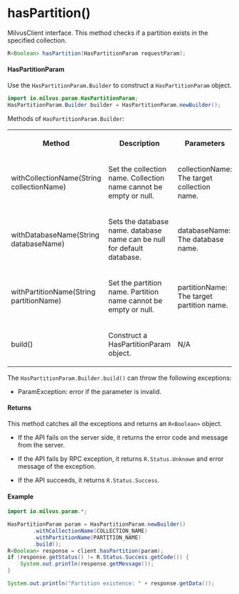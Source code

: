# hasPartition()

MilvusClient interface. This method checks if a partition exists in the specified collection.

```java
R<Boolean> hasPartition(HasPartitionParam requestParam);
```

#### HasPartitionParam

Use the `HasPartitionParam.Builder` to construct a `HasPartitionParam` object.

```java
import io.milvus.param.HasPartitionParam;
HasPartitionParam.Builder builder = HasPartitionParam.newBuilder();
```

Methods of `HasPartitionParam.Builder`:

<table>
    <tr>
        <th><p>Method</p></th>
        <th><p>Description</p></th>
        <th><p>Parameters</p></th>
    </tr>
    <tr>
        <td><p>withCollectionName(String collectionName)</p></td>
        <td><p>Set the collection name. Collection name cannot be empty or null.</p></td>
        <td><p>collectionName: The target collection name.</p></td>
    </tr>
    <tr>
        <td><p>withDatabaseName(String databaseName)</p></td>
        <td><p>Sets the database name. database name can be null for default database.</p></td>
        <td><p>databaseName: The database name.</p></td>
    </tr>
    <tr>
        <td><p>withPartitionName(String partitionName)</p></td>
        <td><p>Set the partition name. Partition name cannot be empty or null.</p></td>
        <td><p>partitionName: The target partition name.</p></td>
    </tr>
    <tr>
        <td><p>build()</p></td>
        <td><p>Construct a HasPartitionParam object.</p></td>
        <td><p>N/A</p></td>
    </tr>
</table>

The `HasPartitionParam.Builder.build()` can throw the following exceptions:

- ParamException: error if the parameter is invalid.

#### Returns

This method catches all the exceptions and returns an `R<Boolean>` object.

- If the API fails on the server side, it returns the error code and message from the server.

- If the API fails by RPC exception, it returns `R.Status.Unknown` and error message of the exception.

- If the API succeeds, it returns `R.Status.Success`.

#### Example

```java
import io.milvus.param.*;

HasPartitionParam param = HasPartitionParam.newBuilder()
        .withCollectionName(COLLECTION_NAME)
        .withPartitionName(PARTITION_NAME)
        .build();
R<Boolean> response = client.hasPartition(param);
if (response.getStatus() != R.Status.Success.getCode()) {
    System.out.println(response.getMessage());
}

System.out.println("Partition existence: " + response.getData());
```
